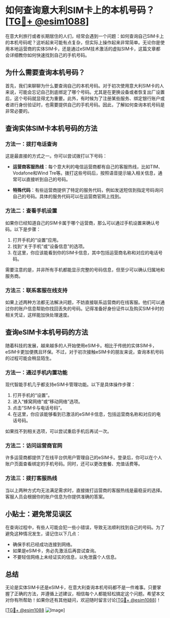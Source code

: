 # 如何查询意大利SIM卡上的本机号码？[[TG💪+ @esim1088](https://t.me/s/esim1088)]

在意大利旅行或者长期居住的人们，经常会遇到一个问题：如何查询自己SIM卡上的本机号码呢？这听起来可能有点复杂，但实际上操作起来非常简单。无论你是使用本地运营商的实体SIM卡，还是通过eSIM技术激活的虚拟SIM卡，这篇文章都会详细教你如何快速找到自己的手机号码。

## 为什么需要查询本机号码？

首先，我们来聊聊为什么要查询自己的本机号码。对于初次使用意大利SIM卡的人来说，可能会忘记自己到底绑定了哪个号码。尤其是在更换设备或者恢复出厂设置后，这个号码就显得尤为重要。此外，有时候为了注册某些服务、绑定银行账户或者进行身份验证时，也需要提供自己的手机号码。因此，了解如何查询本机号码是非常必要的。

## 查询实体SIM卡本机号码的方法

### 方法一：拨打电话查询

这是最直接的方式之一。你可以尝试拨打以下号码：

- **运营商客服热线**：每个意大利的电信运营商都有自己的客服热线，比如TIM、Vodafone和Wind Tre等。拨打这些号码后，按照语音提示输入相关信息，通常可以直接听到自己的号码。

- **特殊代码**：有些运营商提供了特定的服务代码，例如发送短信到指定号码询问自己的号码。具体的服务代码可以在运营商官网上找到。

### 方法二：查看手机设置

如果你已经知道自己的SIM卡属于哪个运营商，那么可以通过手机设置来确认号码。以下是步骤：

1. 打开手机的“设置”应用。
2. 找到“关于手机”或“设备信息”的选项。
3. 在这里，你应该能看到你的SIM卡信息，其中包括运营商名称和对应的电话号码。

需要注意的是，并非所有手机都能显示完整的号码信息，但至少可以确认归属地和服务商。

### 方法三：联系客服在线支持

如果上述两种方法都无法解决问题，不妨直接联系运营商的在线客服。他们可以通过你的账户信息帮助你找回丢失的号码。记得准备好身份证件以及购买SIM卡时的相关凭证，这样能加快处理速度。

## 查询eSIM卡本机号码的方法

随着科技的发展，越来越多的人开始使用eSIM卡。相比于传统的实体SIM卡，eSIM卡更加便携且环保。不过，对于初次接触eSIM卡的朋友来说，查询本机号码的过程可能会稍显陌生。

### 方法一：通过手机内置功能

现代智能手机几乎都支持eSIM卡管理功能。以下是具体操作步骤：

1. 打开手机的“设置”。
2. 进入“蜂窝网络”或“移动网络”选项。
3. 点击“SIM卡与电话号码”。
4. 在这里，你应该能够看到已激活的eSIM卡信息，包括运营商名称和对应的电话号码。

如果找不到相关选项，可以尝试重启手机后再试一次。

### 方法二：访问运营商官网

许多运营商都提供了在线平台供用户管理自己的eSIM卡。登录后，你可以在个人账户页面查看绑定的手机号码。同时，还可以更改套餐、充值话费等。

### 方法三：拨打客服热线

当以上两种方式均无法满足需求时，直接拨打运营商的客服热线是最稳妥的选择。客服人员会根据你的账户信息为你提供准确的答案。

## 小贴士：避免常见误区

在查询过程中，有些人可能会犯一些小错误，导致无法顺利找到自己的号码。为了避免这种情况发生，请记住以下几点：

- 确保手机已经成功连接到网络。
- 如果是eSIM卡，务必先激活后再尝试查询。
- 不要轻信网络上未经证实的信息，以免泄露个人信息。

## 总结

无论是实体SIM卡还是eSIM卡，在意大利查询本机号码都不是一件难事。只要掌握了正确的方法，并遵循上述建议，相信每个人都能轻松搞定这个问题。希望本文对你有所帮助！如果你还有其他疑问，欢迎随时留言讨论[[TG💪+ @esim1088](https://t.me/s/esim1088)]！

[[TG💪+ @esim1088](https://t.me/s/esim1088) ![Image](https://i.postimg.cc/4NQfJmqS/Snipaste-2025-05-13-00-14-12.png)]